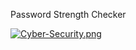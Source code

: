 Password Strength Checker

[![Cyber-Security.png](https://i.postimg.cc/0Q5wZP12/Cyber-Security.png)](https://postimg.cc/qtYqvf79)
